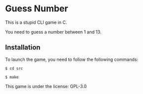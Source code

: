 # Guess Number

This is a stupid CLI game in C.

You need to guess a number between 1 and 13.

## Installation

To launch the game, you need to follow the following commands:

``$ cd src``

``$ make``

This game is under the license: GPL-3.0
